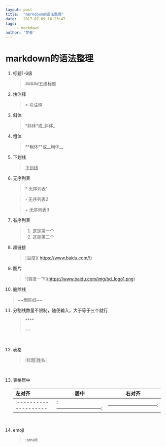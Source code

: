 ```yaml
---
layout: post
title:  "markdown的语法整理"
date:   2017-07-09 16:23:47
tags:
     - markdown
author: '梦者'
---
```

# markdown的语法整理

1. 标题1-6级

   > #####五级标题

2. 块注释

   > \> 块注释


3. 斜体

   > \*斜体\*或\_斜体\_

4. 粗体

   > \*\*粗体\*\*或\_\_粗体\_\_

5. 下划线

   > <u>下划线</u>

6. 无序列表

   > \* 无序列表1

   > \- 无序列表2

   > \+ 无序列表3

7. 有序列表

   > 1. 这是第一个
   > 2. 这是第二个

8. 超链接

   > \[百度\]\( https://www.baidu.com/\)

9. 图片

   > \!\[百度一下\](https://www.baidu.com/img/bd_logo1.png)

10. 删除线

   > \~~删除线~~

11. 分割线数量不限制，随便输入，大于等于三个就行

    > \****
    >
    >  \---

    ​

12. 表格

    >  \|标题\|姓名\|

    ​

13. 表格居中

    | 左对齐                   | 居中          | 右对齐         |
    | :-------------------- | ----------- | ----------- |
    | :-------------------- | :—————————: | ——————————: |

    ​

14. emoji

    > \:smail:



